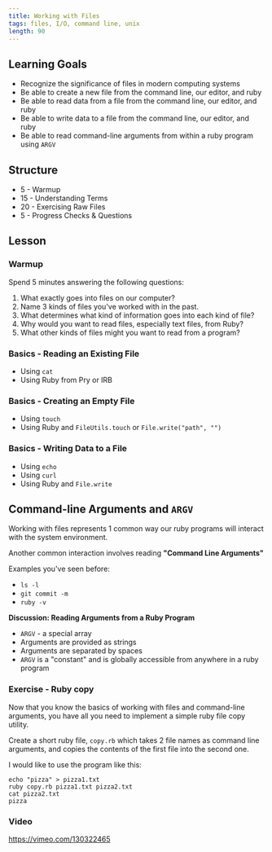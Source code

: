 ```yaml
---
title: Working with Files
tags: files, I/O, command line, unix
length: 90
---
```


## Learning Goals

* Recognize the significance of files in modern computing systems
* Be able to create a new file from the command line, our editor, and ruby
* Be able to read data from a file from the command line, our editor, and ruby
* Be able to write data to a file from the command line, our editor, and ruby
* Be able to read command-line arguments from within a ruby program using `ARGV`

## Structure

* 5 - Warmup
* 15 - Understanding Terms
* 20 - Exercising Raw Files
* 5 - Progress Checks & Questions

## Lesson

### Warmup

Spend 5 minutes answering the following questions:

1. What exactly goes into files on our computer?
2. Name 3 kinds of files you've worked with in the past.
3. What determines what kind of information goes into each kind of file?
4. Why would you want to read files, especially text files, from Ruby?
5. What other kinds of files might you want to read from a program?

### Basics - Reading an Existing File

* Using `cat`
* Using Ruby from Pry or IRB

### Basics - Creating an Empty File

* Using `touch`
* Using Ruby and `FileUtils.touch` or `File.write("path", "")`

### Basics - Writing Data to a File

* Using `echo`
* Using `curl`
* Using Ruby and `File.write`

## Command-line Arguments and `ARGV`

Working with files represents 1 common way our ruby programs will
interact with the system environment.

Another common interaction involves reading **"Command Line Arguments"**

Examples you've seen before:

* `ls -l`
* `git commit -m`
* `ruby -v`

__Discussion: Reading Arguments from a Ruby Program__

* `ARGV` - a special array
* Arguments are provided as strings
* Arguments are separated by spaces
* `ARGV` is a "constant" and is globally accessible from anywhere
in a ruby program

### Exercise - Ruby copy

Now that you know the basics of working with files and command-line
arguments, you have all you need to implement a simple ruby
file copy utility.

Create a short ruby file, `copy.rb` which takes 2 file names
as command line arguments, and copies the contents of the first file
into the second one.

I would like to use the program like this:

```
echo "pizza" > pizza1.txt
ruby copy.rb pizza1.txt pizza2.txt
cat pizza2.txt
pizza
```

### Video

https://vimeo.com/130322465
